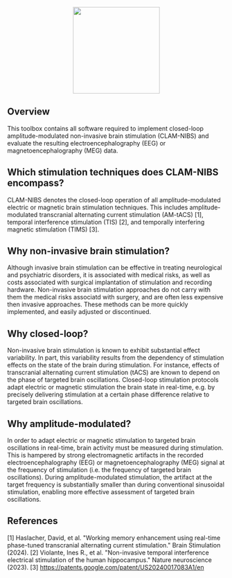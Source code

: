 <p align="center"><img src="https://github.com/davidhaslacher/clam-nibs/assets/17557712/42767758-25fd-43ce-952e-53eda9240273" width="200"></p>

## Overview
This toolbox contains all software required to implement closed-loop amplitude-modulated non-invasive brain stimulation (CLAM-NIBS) and evaluate the resulting electroencephalography (EEG) or magnetoencephalography (MEG) data.

## Which stimulation techniques does CLAM-NIBS encompass?
CLAM-NIBS denotes the closed-loop operation of all amplitude-modulated electric or magnetic brain stimulation techniques. This includes amplitude-modulated transcranial alternating current stimulation (AM-tACS) [1], temporal interference stimulation (TIS) [2], and temporally interfering magnetic stimulation (TIMS) [3].

## Why non-invasive brain stimulation?
Although invasive brain stimulation can be effective in treating neurological and psychiatric disorders, it is associated with medical risks, as well as costs associated with surgical implantation of stimulation and recording hardware. Non-invasive brain stimulation approaches do not carry with them the medical risks associatd with surgery, and are often less expensive then invasive approaches. These methods can be more quickly implemented, and easily adjusted or discontinued.

## Why closed-loop?
Non-invasive brain stimulation is known to exhibit substantial effect variability. In part, this variability results from the dependency of stimulation effects on the state of the brain during stimulation. For instance, effects of transcranial alternating current stimulation (tACS) are known to depend on the phase of targeted brain oscillations. Closed-loop stimulation protocols adapt electric or magnetic stimulation the brain state in real-time, e.g. by precisely delivering stimulation at a certain phase difference relative to targeted brain oscillations.

## Why amplitude-modulated?
In order to adapt electric or magnetic stimulation to targeted brain oscillations in real-time, brain activity must be measured during stimulation. This is hampered by strong electromagnetic artifacts in the recorded electroencephalography (EEG) or magnetoencephalography (MEG) signal at the frequency of stimulation (i.e. the frequency of targeted brain oscillations). During amplitude-modulated stimulation, the artifact at the target frequency is substantially smaller than during conventional sinusoidal stimulation, enabling more effective assessment of targeted brain oscillations.

## References
[1] Haslacher, David, et al. "Working memory enhancement using real-time phase-tuned transcranial alternating current stimulation." Brain Stimulation (2024).
[2] Violante, Ines R., et al. "Non-invasive temporal interference electrical stimulation of the human hippocampus." Nature neuroscience (2023).
[3] https://patents.google.com/patent/US20240017083A1/en